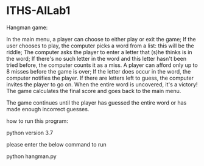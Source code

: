 # ITHS-AILab1
Hangman game:

In the main menu, a player can choose to either play or exit the game;
If the user chooses to play, the computer picks a word from a list: this will be the riddle;
The computer asks the player to enter a letter that (s)he thinks is in the word;
If there's no such letter in the word and this letter hasn't been tried before, the computer counts it as a miss. A player can afford only up to 8 misses before the game is over;
If the letter does occur in the word, the computer notifies the player. If there are letters left to guess, the computer invites the player to go on.
When the entire word is uncovered, it's a victory! The game calculates the final score and goes back to the main menu.

The game continues until the player has guessed the entire word or has made enough incorrect guesses.

how to run this program:

python version 3.7

please enter the below command to run 

python hangman.py 


